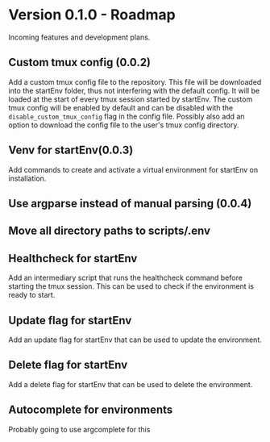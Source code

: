 # Version 0.1.0 - Roadmap

Incoming features and development plans.

## Custom tmux config (0.0.2) 
Add a custom tmux config file to the repository. This file will be downloaded into the startEnv folder, thus not interfering with the default config.
It will be loaded at the start of every tmux session started by startEnv.
The custom tmux config will be enabled by default and can be disabled with the `disable_custom_tmux_config` flag in the config file.
Possibly also add an option to download the config file to the user's tmux config directory.

## Venv for startEnv(0.0.3)
Add commands to create and activate a virtual environment for startEnv on installation.


## Use argparse instead of manual parsing  (0.0.4)


## Move all directory paths to scripts/.env



## Healthcheck for startEnv
Add an intermediary script that runs the healthcheck command before starting the tmux session. This can be used to check if the environment is ready to start.

## Update flag for startEnv
Add an update flag for startEnv that can be used to update the environment.

## Delete flag for startEnv
Add a delete flag for startEnv that can be used to delete the environment.

## Autocomplete for environments
Probably going to use argcomplete for this
